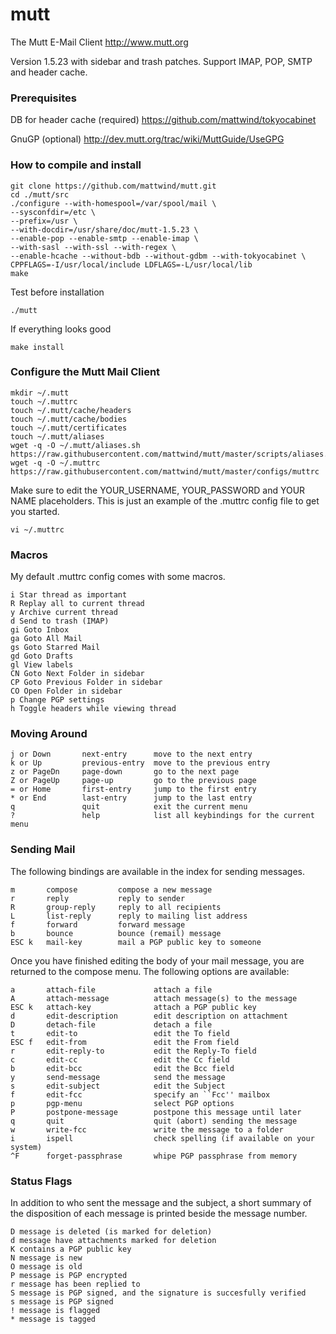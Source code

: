 # mutt
The Mutt E-Mail Client <http://www.mutt.org>

Version 1.5.23 with sidebar and trash patches. Support IMAP, POP, SMTP and header cache.

### Prerequisites
DB for header cache (required) 
https://github.com/mattwind/tokyocabinet

GnuGP (optional)
http://dev.mutt.org/trac/wiki/MuttGuide/UseGPG

### How to compile and install

    git clone https://github.com/mattwind/mutt.git
    cd ./mutt/src
    ./configure --with-homespool=/var/spool/mail \
    --sysconfdir=/etc \
    --prefix=/usr \
    --with-docdir=/usr/share/doc/mutt-1.5.23 \
    --enable-pop --enable-smtp --enable-imap \
    --with-sasl --with-ssl --with-regex \
    --enable-hcache --without-bdb --without-gdbm --with-tokyocabinet \
    CPPFLAGS=-I/usr/local/include LDFLAGS=-L/usr/local/lib
    make

Test before installation
  
    ./mutt

If everything looks good
  
    make install

### Configure the Mutt Mail Client

    mkdir ~/.mutt
    touch ~/.muttrc
    touch ~/.mutt/cache/headers
    touch ~/.mutt/cache/bodies
    touch ~/.mutt/certificates
    touch ~/.mutt/aliases
    wget -q -O ~/.mutt/aliases.sh https://raw.githubusercontent.com/mattwind/mutt/master/scripts/aliases.sh
    wget -q -O ~/.muttrc https://raw.githubusercontent.com/mattwind/mutt/master/configs/muttrc

Make sure to edit the YOUR_USERNAME, YOUR_PASSWORD and YOUR NAME placeholders. This is just an example of the .muttrc config file to get you started. 

    vi ~/.muttrc

### Macros

My default .muttrc config comes with some macros.

    i Star thread as important
    R Replay all to current thread
    y Archive current thread
    d Send to trash (IMAP)
    gi Goto Inbox
    ga Goto All Mail
    gs Goto Starred Mail
    gd Goto Drafts
    gl View labels
    CN Goto Next Folder in sidebar
    CP Goto Previous Folder in sidebar
    CO Open Folder in sidebar
    p Change PGP settings
    h Toggle headers while viewing thread
    
### Moving Around

    j or Down       next-entry      move to the next entry
    k or Up         previous-entry  move to the previous entry
    z or PageDn     page-down       go to the next page
    Z or PageUp     page-up         go to the previous page
    = or Home       first-entry     jump to the first entry
    * or End        last-entry      jump to the last entry
    q               quit            exit the current menu
    ?               help            list all keybindings for the current menu

### Sending Mail

The following bindings are available in the index for sending messages.

    m       compose         compose a new message
    r       reply           reply to sender
    R       group-reply     reply to all recipients
    L       list-reply      reply to mailing list address
    f       forward         forward message
    b       bounce          bounce (remail) message
    ESC k   mail-key        mail a PGP public key to someone

Once you have finished editing the body of your mail message, you are returned to the compose menu. The following options are available:

    a       attach-file             attach a file
    A       attach-message          attach message(s) to the message
    ESC k   attach-key              attach a PGP public key
    d       edit-description        edit description on attachment
    D       detach-file             detach a file
    t       edit-to                 edit the To field
    ESC f   edit-from               edit the From field
    r       edit-reply-to           edit the Reply-To field
    c       edit-cc                 edit the Cc field
    b       edit-bcc                edit the Bcc field
    y       send-message            send the message
    s       edit-subject            edit the Subject
    f       edit-fcc                specify an ``Fcc'' mailbox
    p       pgp-menu                select PGP options
    P       postpone-message        postpone this message until later
    q       quit                    quit (abort) sending the message
    w       write-fcc               write the message to a folder
    i       ispell                  check spelling (if available on your system)
    ^F      forget-passphrase       whipe PGP passphrase from memory

### Status Flags

In addition to who sent the message and the subject, a short summary of the disposition of each message is printed beside the message number.

    D message is deleted (is marked for deletion)
    d message have attachments marked for deletion
    K contains a PGP public key
    N message is new
    O message is old
    P message is PGP encrypted
    r message has been replied to
    S message is PGP signed, and the signature is succesfully verified
    s message is PGP signed
    ! message is flagged
    * message is tagged


